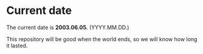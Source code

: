 # Current date

The current date is **2003.06.05.** (YYYY.MM.DD.)

This repository will be good when the world ends, so we will know how long it lasted.